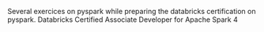 Several exercices on pyspark while preparing the databricks certification on pyspark.
Databricks Certified Associate Developer for Apache Spark 4
